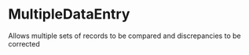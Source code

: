 # MultipleDataEntry
Allows multiple sets of records to be compared and discrepancies to be corrected 